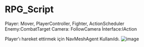 # RPG_Script
Player: Mover, PlayerController, Fighter,  ActionScheduler
Enemy:CombatTarget
Camera: FollowCamera
İnterface:IAction

  Player'ı hareket ettirmek için NavMeshAgent Kullanıldı. 
  ![image](https://user-images.githubusercontent.com/101519473/220720185-3d3a161a-36c3-4fb0-9ace-f2acbc687648.png)
